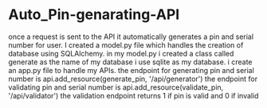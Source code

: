# Auto_Pin-genarating-API
once a request is sent to the API it automatically generates a pin and serial number for user. 
I created a model.py file which handles the creation of database using SQLAlchemy.
in my model.py i created a class called generate as the name of my database
i use sqlite as my database.
i create an app.py file to handle my APIs.
the endpoint for generating pin and serial number is api.add_resource(generate_pin, '/api/generator') 
the endpoint for validating pin and serial number is api.add_resource(validate_pin, '/api/validator')
the validation endpoint returns 1 if pin is valid and 0 if invalid
